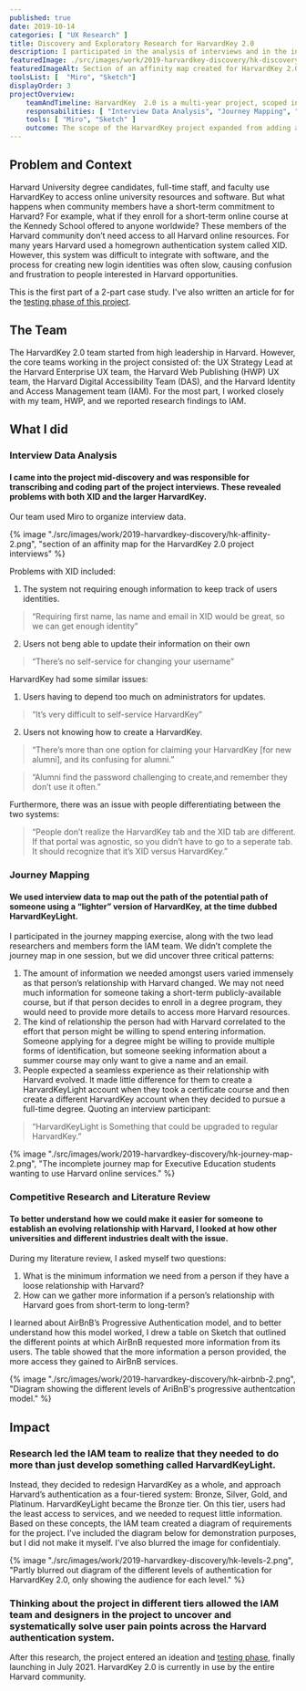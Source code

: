```yaml
---
published: true
date: 2019-10-14
categories: [ "UX Research" ]
title: Discovery and Exploratory Research for HarvardKey 2.0
description: I participated in the analysis of interviews and in the initial journeymapping of a new login system of Harvard online resources.
featuredImage: ./src/images/work/2019-harvardkey-discovery/hk-discovery-project-card.png
featuredImageAlt: Section of an affinity map created for HarvardKey 2.0
toolsList: [  "Miro", "Sketch"]
displayOrder: 3
projectOverview:
    teamAndTimeline: HarvardKey  2.0 is a multi-year project, scoped in phases. In this case study, I discuss my involvement in the Usability Testing Phase, which took place from April to May 2021. I was also later involved in the Discovery Research Phase during Oct 2019.
    responsabilities: [ "Interview Data Analysis", "Journey Mapping", "Competitive Research and Literature Review" ]
    tools: [ "Miro", "Sketch" ]
    outcome: The scope of the HarvardKey project expanded from adding a new login for a small Harvard audinece, to a more comprehansive re-design of the HarvardKey system used by eveyrone at Harvard.
---
```

## Problem and Context
Harvard University degree candidates, full-time staff, and faculty use HarvardKey to access online university resources and software. But what happens when community members have a short-term commitment to Harvard? 
For example, what if they enroll for a short-term online course at the Kennedy School offered to anyone worldwide? 
These members of the Harvard community don’t need access to all Harvard online resources. 
For many years Harvard used a homegrown authentication system called XID. However, this system was difficult to integrate with software, and the process for creating new login identities was often slow, causing confusion and frustration to people interested in Harvard opportunities. 

This is the first part of a 2-part case study. I've also written an article for for the [testing phase of this project](/work/2021-harvardkey-testing/).

## The Team
The HarvardKey 2.0 team started from high leadership in Harvard. However, the core teams working in the project consisted of: the UX Strategy Lead at the Harvard Enterprise UX team, the Harvard Web Publishing (HWP) UX team, the Harvard Digital Accessibility Team (DAS), and the Harvard Identity and Access Management team (IAM).  For the most part, I worked closely with my team, HWP, and we reported research findings to IAM. 

## What I did
<h3 id="interview-data-analysis">Interview Data Analysis</h3>

#### I came into the project mid-discovery and was responsible for transcribing and coding part of the project interviews. These revealed problems with both XID and the larger HarvardKey.
Our team used Miro to organize interview data.
<div class="image-wrapper">{% image "./src/images/work/2019-harvardkey-discovery/hk-affinity-2.png", "section of an affinity map for the HarvardKey 2.0 project interviews" %} </div>

Problems with XID included:
1. The system not requiring enough information to keep track of users identities.
<blockquote><p>“Requiring first name, las name and email in XID would be great, so we can get enough identity”</p></blockquote>

2. Users not beng able to update their information on their own
<blockquote><p>“There’s no self-service for changing your username”</p></blockquote>

HarvardKey had some similar issues:
1. Users having to depend too much on administrators for updates.
<blockquote><p>“It’s very difficult to self-service HarvardKey”</p></blockquote>

2. Users not knowing how to create a HarvardKey.
<blockquote><p>“There’s more than one option for claiming your HarvardKey [for new alumni], and its confusing for alumni.”</p></blockquote>
<blockquote><p>“Alumni find the password challenging to create,and remember they don’t use it often.”</p></blockquote>

Furthermore, there was an issue with people differentiating between the two systems:
<blockquote><p>“People don’t realize the HarvardKey tab and the XID tab are different. If that portal was agnostic, so you didn’t have to go to a seperate tab. It should recognize that it’s XID versus HarvardKey.”</p></blockquote>

<h3 id="journey-mapping">Journey Mapping</h3>

#### We used interview data to map out the path of the potential path of someone using a “lighter” version of HarvardKey, at the time dubbed HarvardKeyLight. 

I participated in the journey mapping exercise, along with the two lead researchers and members form the IAM team. We didn’t complete the journey map in one session, but we did uncover three critical patterns:

1. The amount of information we needed amongst users varied immensely as that person’s relationship with Harvard changed. We may not need much information for someone taking a short-term publicly-available course, but if that person decides to enroll in a degree program, they would need to provide more details to access more Harvard resources. 
2. The kind of relationship the person had with Harvard correlated to the effort that person might be willing to spend entering information. Someone applying for a degree might be willing to provide multiple forms of identification, but someone seeking information about a summer course may only want to give a name and an email.
3. People expected a seamless experience as their relationship with Harvard evolved. It made little difference for them to create a HarvardKeyLight account when they took a certificate course and then create a different HarvardKey account when they decided to pursue a full-time degree. Quoting an interview participant:

<blockquote><p>“HarvardKeyLight is Something that could be upgraded to regular HarvardKey.” </p></blockquote>

<div class="image-wrapper">{% image "./src/images/work/2019-harvardkey-discovery/hk-journey-map-2.png", "The incomplete journey map for Executive Education students wanting to use Harvard online services." %}</div>

<h3 id="competitive-research-and-literature-review">Competitive Research and Literature Review</h3>

#### To better understand how we could make it easier for someone to establish an evolving relationship with Harvard, I looked at how other universities and different industries dealt with the issue.

During my literature review, I asked myself two questions:
1. What is the minimum information we need from a person if they have a loose relationship with Harvard?
2. How can we gather more information if a person’s relationship with Harvard goes from short-term to long-term? 

I learned about AirBnB’s Progressive Authentication model, and to better understand how this model worked, I drew a table on Sketch that outlined the different points at which AirBnB requested more information from its users. The table showed that the more information a person provided, the more access they gained to AirBnB services.  
<div class="image-wrapper">{% image "./src/images/work/2019-harvardkey-discovery/hk-airbnb-2.png", "Diagram showing the different levels of AriBnB's progressive authentcation model." %} </div>


## Impact
### Research led the IAM team to realize that they needed to do more than just develop something called HarvardKeyLight. 
Instead, they decided to redesign HarvardKey as a whole, and approach Harvard’s authentication as a four-tiered system: Bronze, Silver, Gold, and Platinum. HarvardKeyLight became the Bronze tier. On this tier, users had the least access to services, and we needed to request little information. Based on these concepts, the IAM team created a diagram of requirements for the project. I’ve included the diagram below for demonstration purposes, but I did not make it myself. I've also blurred the image for confidentialy.
<div class="image-wrapper">{% image "./src/images/work/2019-harvardkey-discovery/hk-levels-2.png", "Partly blurred out diagram of the different levels of authentication for HarvardKey 2.0, only showing the audience for each level." %}</div>

### Thinking about the project in different tiers allowed the IAM team and designers in the project to uncover and systematically solve user pain points across the Harvard authentication system. 
After this research, the project entered an ideation and [testing phase](/work/2021-harvardkey-testing/), finally launching in July 2021. HarvardKey 2.0 is currently in use by the entire Harvard community.
